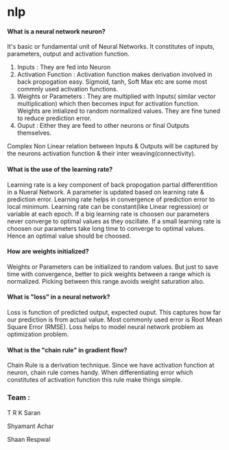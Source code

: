 # nlp
#### What is a neural network neuron?

It's basic or fundamental unit of Neural Networks. It constitutes of inputs, parameters, output and activation function.
1. Inputs : They are fed into Neuron
2. Activation Function : Activation function makes derivation involved in back propogation easy. Sigmoid, tanh, Soft Max etc are some most commnly used activation functions. 
3. Weights or Parameters : They are multiplied with Inputs( similar vector multiplication) which then becomes input for activation function. Weights are intialized to random normalized values. They are fine tuned to reduce prediction error.
4. Ouput : Either they are feed to other neurons or final Outputs themselves.

Complex Non Linear relation between Inputs & Outputs will be captured by the neurons activation function & their inter weaving(connectivity). 
 

#### What is the use of the learning rate?

Learning rate is a key component of back propogation partial differentition in a Nueral Network. A parameter is updated based on learning rate & prediction error. Learning rate helps in convergence of prediction error to local minimum. Learning rate can be constant(like Linear regression) or variable at each epoch. If a big learning rate is choosen our parameters never converge to optimal values as they oscillate. If a small learning rate is choosen our parameters take long time to converge to optimal values. Hence an optimal value should be choosed. 

#### How are weights initialized?

Weights or Parameters can be initialized to random values. But just to save time with convergence, better to pick weights between a range which is normalized. Picking between this range avoids weight saturation also. 

#### What is "loss" in a neural network?

Loss is function of predicted output, expected ouput. This captures how far our prediction is from actual value. Most commonly used error is Root Mean Square Error (RMSE). Loss helps to model neural network problem as optimization problem. 

#### What is the "chain rule" in gradient flow?

Chain Rule is a derivation technique. Since we have activation function at neuron, chain rule comes handy. When differentiating error which constitutes of activation function this rule make things simple.  


### Team :

T R K Saran

Shyamant Achar

Shaan Respwal
